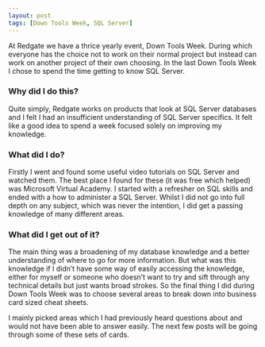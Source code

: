 ```yaml
---
layout: post
tags: [Down Tools Week, SQL Server]
---
```

At Redgate we have a thrice yearly event, Down Tools Week. During which everyone has the choice not to work on their normal project but instead can work on another project of their own choosing. In the last Down Tools Week I chose to spend the time getting to know SQL Server.

### Why did I do this?
Quite simply, Redgate works on products that look at SQL Server databases and I felt I had an insufficient understanding of SQL Server specifics. It felt like a good idea to spend a week focused solely on improving my knowledge.

### What did I do?
Firstly I went and found some useful video tutorials on SQL Server and watched them. The best place I found for these (it was free which helped) was Microsoft Virtual Academy. I started with a refresher on SQL skills and ended with a how to administer a SQL Server. Whilst I did not go into full depth on any subject, which was never the intention, I did get a passing knowledge of many different areas.

### What did I get out of it?
The main thing was a broadening of my database knowledge and a better understanding of where to go for more information. But what was this knowledge if I didn’t have some way of easily accessing the knowledge, either for myself or someone who doesn’t want to try and sift through any technical details but just wants broad strokes. So the final thing I did during Down Tools Week was to choose several areas to break down into business card sized cheat sheets.

I mainly picked areas which I had previously heard questions about and would not have been able to answer easily. The next few posts will be going through some of these sets of cards.